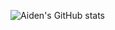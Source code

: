 ![Aiden's GitHub stats](https://github-readme-stats.vercel.app/api?username=AineeJames&show_icons=true&theme=gruvbox)
